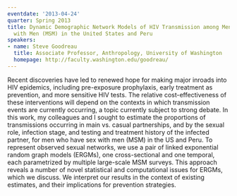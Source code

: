 ```yaml
---
eventdate: '2013-04-24'
quarter: Spring 2013
title: Dynamic Demographic Network Models of HIV Transmission among Men who have Sex
  with Men (MSM) in the United States and Peru
speakers:
- name: Steve Goodreau
  title: Associate Professor, Anthropology, University of Washington
  homepage: http://faculty.washington.edu/goodreau/
---
```

Recent discoveries have led to renewed hope for making major inroads into HIV epidemics, including pre-exposure prophylaxis, early treatment as prevention, and more sensitive HIV tests. The relative cost-effectiveness of these interventions will depend on the contexts in which transmission events are currently occurring, a topic currently subject to strong debate. In this work, my colleagues and I sought to estimate the proportions of transmissions occurring in main vs. casual partnerships, and by the sexual role, infection stage, and testing and treatment history of the infected partner, for men who have sex with men (MSM) in the US and Peru. To represent observed sexual networks, we use a pair of linked exponential random graph models (ERGMs), one cross-sectional and one temporal, each parametrized by multiple large-scale MSM surveys. This approach reveals a number of novel statistical and computational issues for ERGMs, which we discuss. We interpret our results in the context of existing estimates, and their implications for prevention strategies.